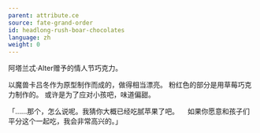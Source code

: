 ```yaml
---
parent: attribute.ce
source: fate-grand-order
id: headlong-rush-boar-chocolates
language: zh
weight: 0
---
```


阿塔兰忒·Alter赠予的情人节巧克力。

以魔兽卡吕冬作为原型制作而成的，做得相当漂亮。
粉红色的部分是用草莓巧克力制作的。
或许是为了应对小孩吧，味道偏甜。

「……那个，怎么说呢。我猜你大概已经吃腻苹果了吧。
　如果你愿意和孩子们平分这个一起吃，我会非常高兴的。」
